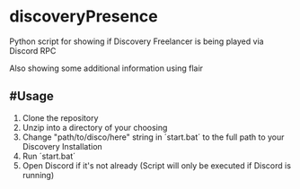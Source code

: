 # discoveryPresence
Python script for showing if Discovery Freelancer is being played via Discord RPC

Also showing some additional information using flair

#Usage
---
1. Clone the repository
2. Unzip into a directory of your choosing
3. Change "path/to/disco/here" string in ´start.bat´ to the full path to your Discovery Installation
4. Run ´start.bat´
5. Open Discord if it's not already (Script will only be executed if Discord is running)
